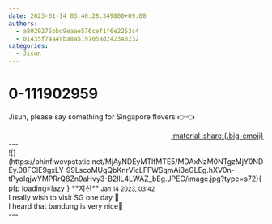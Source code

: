 ```yaml
---
date: 2023-01-14 03:40:28.349000+09:00
authors:
  - a8029276bbd9eaae576cef1f6e2253c4
  - 01435f74a49ba8a519705ad242348232
categories:
  - Jisun
---
```


# 0-111902959

<div class="post-container" markdown="1">
<div class="content-container md-sidebar__scrollwrap" markdown="1">

Jisun, please say something for Singapore flovers 👉👈

</div>
</div>

<div style="text-align: right;" markdown="1">
<a href="https://weverse.io/fromis9/fanpost/0-111902959" style="text-align: right;">:material-share:{.big-emoji}</a>
</div>
---

<div class="comments-container md-sidebar__scrollwrap" markdown="1">
<div class="comment" markdown="1">
<div class='id-container' markdown="1">
![](https://phinf.wevpstatic.net/MjAyNDEyMTlfMTE5/MDAxNzM0NTgzMjY0NDEy.08FClE9gxLY-99LscoMUgQbKnrVicLFFWSqmAi3eGLEg.hXV0n-tPyoIqjwYMPRrQ8Zn9aHvy3-B2llL4LWAZ_bEg.JPEG/image.jpg?type=s72){ pfp loading=lazy }
**<span class="artist">지선</span>** <small>Jan 14 2023, 03:42</small><br>
</div>
<div class='comment-body' markdown="1">
I really wish to visit SG one day 🥺<br>I heard that bandung is very nice🤔
</div>
</div>
</div>
---
